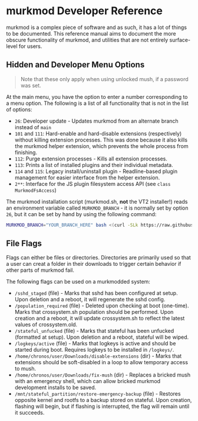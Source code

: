 # murkmod Developer Reference

murkmod is a complex piece of software and as such, it has a lot of things to be documented. This reference manual aims to document the more obscure functionality of murkmod, and utilities that are not entirely surface-level for users.

## Hidden and Developer Menu Options

> Note that these only apply when using unlocked mush, if a password was set.

At the main menu, you have the option to enter a number corresponding to a menu option. The following is a list of all functionality that is not in the list of options:

- `26`: Developer update - Updates murkmod from an alternate branch instead of `main`
- `101` and `111`: Hard-enable and hard-disable extensions (respectively) without killing extension processes. This was done because it also kills the murkmod helper extension, which prevents the whole process from finishing.
- `112`: Purge extension processes - Kills all extension processes.
- `113`: Prints a list of installed plugins and their individual metadata.
- `114` and `115`: Legacy install/uninstall plugin - Readline-based plugin management for easier interface from the helper extension.
- `2**`: Interface for the JS plugin filesystem access API (see `class MurkmodFsAccess`)

The murkmod installation script (murkmod.sh, **not** the VT2 installer!) reads an environment variable called `MURKMOD_BRANCH` - it is normally set by option `26`, but it can be set by hand by using the following command:

```bash
MURKMOD_BRANCH="YOUR_BRANCH_HERE" bash <(curl -SLk https://raw.githubusercontent.com/notnrbtw/murkmod-beta/main/murkmod.sh)
```

## File Flags

Flags can either be files or directories. Directories are primarily used so that a user can creat a folder in their downloads to trigger certain behavior if other parts of murkmod fail.

The following flags can be used on a murkmodded system:

- `/sshd_staged` (file) - Marks that sshd has been configured at setup. Upon deletion and a reboot, it will regenerate the sshd config.
- `/population_required` (file) - Deleted upon checking at boot (one-time). Marks that crossystem.sh population should be performed. Upon creation and a reboot, it will update crossystem.sh to reflect the latest values of crossystem.old.
- `/stateful_unfucked` (file) - Marks that stateful has been unfucked (formatted at setup). Upon deletion and a reboot, stateful will be wiped.
- `/logkeys/active` (file) - Marks that logkeys is active and should be started during boot. Requires logkeys to be installed in `/logkeys/`.
- `/home/chronos/user/Downloads/disable-extensions` (dir) - Marks that extensions should be soft-disabled in a loop to allow temporary access to mush.
- `/home/chronos/user/Downloads/fix-mush` (dir) - Replaces a bricked mush with an emergency shell, which can allow bricked murkmod development installs to be saved.
- `/mnt/stateful_partition/restore-emergency-backup` (file) - Restores opposite kernel and rootfs to a backup stored on stateful. Upon creation, flashing will begin, but if flashing is interrupted, the flag will remain until it succeeds.
